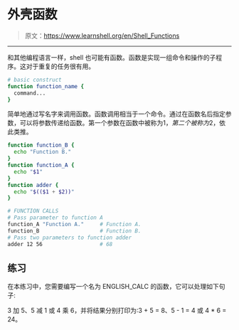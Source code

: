 # 外壳函数

> 原文：<https://www.learnshell.org/en/Shell_Functions>

* * *

和其他编程语言一样，shell 也可能有函数。函数是实现一组命令和操作的子程序。这对于重复的任务很有用。

```sh
# basic construct
function function_name {
  command...
} 
```

简单地通过写名字来调用函数。函数调用相当于一个命令。通过在函数名后指定参数，可以将参数传递给函数。第一个参数在函数中被称为$1，第二个被称为$2，依此类推。

```sh
function function_B {
  echo "Function B."
}
function function_A {
  echo "$1"
}
function adder {
  echo "$(($1 + $2))"
}

# FUNCTION CALLS
# Pass parameter to function A
function_A "Function A."     # Function A.
function_B                   # Function B.
# Pass two parameters to function adder
adder 12 56                  # 68 
```

## 练习

在本练习中，您需要编写一个名为 ENGLISH_CALC 的函数，它可以处理如下句子:

3 加 5、5 减 1 或 4 乘 6，并将结果分别打印为:3 + 5 = 8、5 - 1 = 4 或 4 * 6 = 24。
